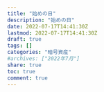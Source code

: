 ```yaml
---
title: "始めの日"
description: "始めの日"
date: 2022-07-17T14:41:30Z
lastmod: 2022-07-17T14:41:30Z
draft: true
tags: []
categories: "暗号資産"
#archives: ["2022年7月"]
share: true
toc: true
comment: true
---
```

